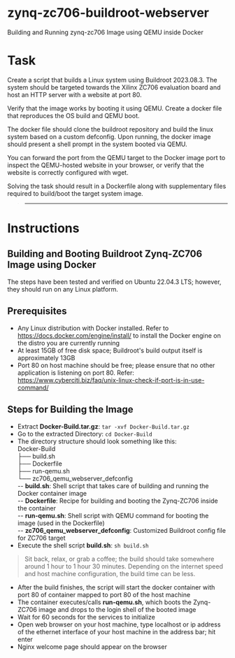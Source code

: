 # zynq-zc706-buildroot-webserver
Building and Running zynq-zc706 Image using QEMU inside Docker

# Task
Create a script that builds a Linux system using Buildroot 2023.08.3. The system should be targeted towards the Xilinx ZC706 evaluation board 
and host an HTTP server with a website at port 80.

Verify that the image works by booting it using QEMU. Create a docker file that reproduces the OS build and
QEMU boot.

The docker file should clone the buildroot repository and build the linux system based on
a custom defconfig. Upon running, the docker image should present a shell prompt in the system booted via QEMU.

You can forward the port from the QEMU target to the Docker image port to inspect the QEMU-hosted website in your browser, 
or verify that the website is correctly configured with wget.

Solving the task should result in a Dockerfile along with supplementary files required to build/boot
the target system image.
>----------------------------------------------------
# Instructions
## Building and Booting Buildroot Zynq-ZC706 Image using Docker

The steps have been tested and verified on Ubuntu 22.04.3 LTS; however, they should run on any Linux platform.

## Prerequisites
- Any Linux distribution with Docker installed. Refer to https://docs.docker.com/engine/install/ to install the Docker engine on the distro you are currently running
- At least 15GB of free disk space; Buildroot's build output itself is approximately 13GB
- Port 80 on host machine should be free; please ensure that no other application is listening on port 80. Refer: https://www.cyberciti.biz/faq/unix-linux-check-if-port-is-in-use-command/

## Steps for Building the Image
- Extract **Docker-Build.tar.gz**: `tar -xvf Docker-Build.tar.gz`
- Go to the extracted Directory: `cd Docker-Build`
- The directory structure should look something like this:   
  Docker-Build  
  ├── build.sh  
  ├── Dockerfile  
  ├── run-qemu.sh  
  └── zc706_qemu_webserver_defconfig  
      -- **build.sh**: Shell script that takes care of building and running the Docker container image  
      -- **Dockerfile**: Recipe for building and booting the Zynq-ZC706 inside the container  
      -- **run-qemu.sh**: Shell script with QEMU command for booting the image (used in the Dockerfile)  
      -- **zc706_qemu_webserver_defconfig**: Customized Buildroot config file for ZC706 target  
- Execute the shell script **build.sh**: `sh build.sh`  
> Sit back, relax, or grab a coffee; the build should take somewhere around 1 hour to 1 hour 30 minutes. Depending on the internet speed and host machine configuration, the build time can be less.
- After the build finishes, the script will start the docker container with port 80 of container mapped to port 80 of the host machine
- The container executes/calls **run-qemu.sh**, which boots the Zynq-ZC706 image and drops to the login shell of the booted image
- Wait for 60 seconds for the services to initialize
- Open web browser on your host machine, type localhost or ip address of the ethernet interface of your host machine in the address bar; hit enter
- Nginx welcome page should appear on the browser 
